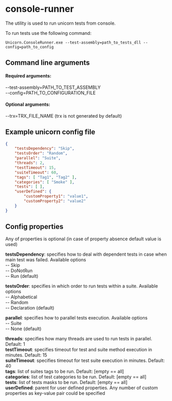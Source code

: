 # console-runner

The utility is used to run unicorn tests from console.

To run tests use the following command:
```
Unicorn.ConsoleRunner.exe --test-assembly=path_to_tests_dll --config=path_to_config
```

## Command line arguments
#### Required arguments:
--test-assembly=PATH_TO_TEST_ASSEMBLY  
--config=PATH_TO_CONFIGURATION_FILE

#### Optional arguments:
--trx=TRX_FILE_NAME    (trx is not generated by default)

## Example unicorn config file
```json
{
    "testsDependency": "Skip",
    "testsOrder": "Random",
    "parallel": "Suite",
    "threads": 2,
    "testTimeout": 15,
    "suiteTimeout": 60,
    "tags": [ "Tag1", "Tag2" ],
    "categories": [ "Smoke" ],
    "tests": [ ],
    "userDefined": {
        "customProperty1": "value1",
        "customProperty2": "value2"
    }
}    
```


## Config properties
Any of properties is optional (in case of property absence default value is used)

**testsDependency**: specifies how to deal with dependent tests in case when main test was failed. Available options  
-- Skip  
-- DoNotRun  
-- Run (default)  

**testsOrder**: specifies in which order to run tests within a suite. Available options  
-- Alphabetical  
-- Random  
-- Declaration (default)  

**parallel**: specifies how to parallel tests execution. Available options  
-- Suite  
-- None (default)  

**threads**: specifies how many threads are used to run tests in parallel. Default: 1  
**testTimeout**: specifies timeout for test and suite method execution in minutes. Default: 15  
**suiteTimeout**: specifies timeout for test suite execution in minutes. Default: 40  
**tags**: list of suites tags to be run. Default: [empty == all]  
**categories**: list of test categories to be run. Default: [empty == all]  
**tests**: list of tests masks to be run. Default: [empty == all]  
**userDefined**: parent for user defined properties. Any number of custom properties as key-value pair could be specified

